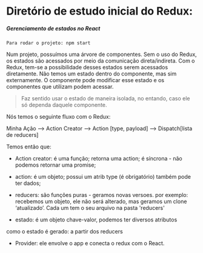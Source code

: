# Diretório de estudo inicial do Redux: 
##### Gerenciamento de estados no React

```
Para rodar o projeto: npm start

```

Num projeto, possuímos uma árvore de componentes. Sem o uso do Redux, os estados são acessados por meio da comunicação direta/indireta. Com o Redux, tem-se a possibilidade desses estados serem acessados diretamente. 
Não temos um estado dentro do componente, mas sim externamente.
O componente pode modificar esse estado e os componentes que utilizam podem acessar.

> Faz sentido usar o estado de maneira isolada, no entando, caso ele só dependa daquele componente.

Nós temos o seguinte fluxo com o Redux:

Minha Ação --> Action Creator --> Action [type, payload] --> Dispatch[lista de reducers]

Temos então que:

- Action creator: é uma função;
retorna uma action;
é síncrona - não podemos retornar uma promise;

- action: é um objeto;
possui um atrib type (é obrigatório)
também pode ter dados;

- reducers:
são funções puras - geramos novas versoes. por exemplo: recebemos um objeto, ele não será alterado, mas geramos um clone ‘atualizado’. Cada um tem o seu arquivo na pasta 'reducers'

- estado: é um objeto chave-valor, podemos ter diversos atributos

como o estado é gerado: a partir dos reducers 

- Provider: ele envolve o app e conecta o redux com o React.




